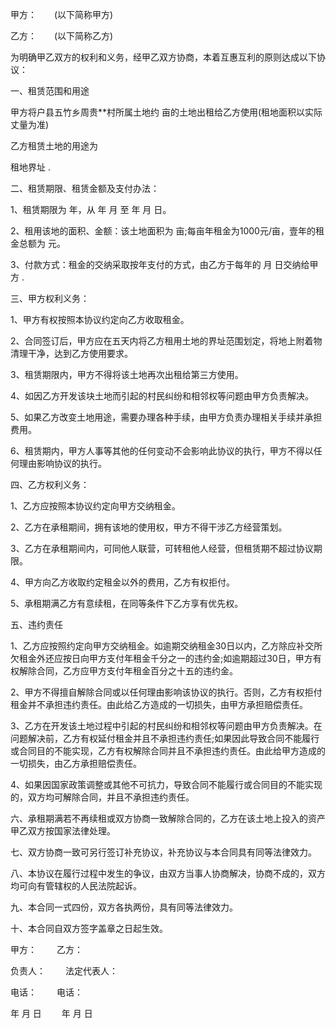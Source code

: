 
 


甲方：　　(以下简称甲方)


乙方：　　(以下简称乙方)


为明确甲乙双方的权利和义务，经甲乙双方协商，本着互惠互利的原则达成以下协议：


一、租赁范围和用途


甲方将户县五竹乡周贵**村所属土地约 亩的土地出租给乙方使用(租地面积以实际丈量为准)


乙方租赁土地的用途为


租地界址 .


二、租赁期限、租赁金额及支付办法：


1、租赁期限为 年，从 年 月 至 年 月 日。


2、租用该地的面积、金额：该土地面积为 亩;每亩年租金为1000元/亩，壹年的租金总额为 元。


3、付款方式：租金的交纳采取按年支付的方式，由乙方于每年的 月 日交纳给甲方 .


三、甲方权利义务：


1、甲方有权按照本协议约定向乙方收取租金。


2、合同签订后，甲方应在五天内将乙方租用土地的界址范围划定，将地上附着物清理干净，达到乙方使用要求。


3、租赁期限内，甲方不得将该土地再次出租给第三方使用。


4、如因乙方开发该块土地而引起的村民纠纷和相邻权等问题由甲方负责解决。


5、如果乙方改变土地用途，需要办理各种手续，由甲方负责办理相关手续并承担费用。


6、租赁期内，甲方人事等其他的任何变动不会影响此协议的执行，甲方不得以任何理由影响协议的执行。


四、乙方权利义务：


1、乙方应按照本协议约定向甲方交纳租金。


2、乙方在承租期间，拥有该地的使用权，甲方不得干涉乙方经营策划。


3、乙方在承租期间内，可同他人联营，可转租他人经营，但租赁期不超过协议期限。


4、甲方向乙方收取约定租金以外的费用，乙方有权拒付。


5、承租期满乙方有意续租，在同等条件下乙方享有优先权。


五、违约责任


1、乙方应按照约定向甲方交纳租金。如逾期交纳租金30日以内，乙方除应补交所欠租金外还应按日向甲方支付年租金千分之一的违约金;如逾期超过30日，甲方有权解除合同，乙方应甲方支付年租金百分之十五的违约金。


2、甲方不得擅自解除合同或以任何理由影响该协议的执行。否则，乙方有权拒付租金并不承担违约责任。由此给乙方造成的一切损失，由甲方承担赔偿责任。


3、乙方在开发该土地过程中引起的村民纠纷和相邻权等问题由甲方负责解决。在问题解决前，乙方有权延付租金并且不承担违约责任;如果因此导致合同不能履行或合同目的不能实现，乙方有权解除合同并且不承担违约责任。由此给甲方造成的一切损失，由乙方承担赔偿责任。


4、如果因国家政策调整或其他不可抗力，导致合同不能履行或合同目的不能实现的，双方均可解除合同，并且不承担违约责任。


六、承租期满若不再续租或双方协商一致解除合同的，乙方在该土地上投入的资产甲乙双方按国家法律处理。


七、双方协商一致可另行签订补充协议，补充协议与本合同具有同等法律效力。


八、本协议在履行过程中发生的争议，由双方当事人协商解决，协商不成的，双方均可向有管辖权的人民法院起诉。


九、本合同一式四份，双方各执两份，具有同等法律效力。


十、本合同自双方签字盖章之日起生效。


甲方： 　　乙方：


负责人： 　　法定代表人：


电话： 　　电话：


年 月 日 　　年 月 日
 


 

 
 
 
 
 
  


  
 

  


  


  
 
 
 
 

